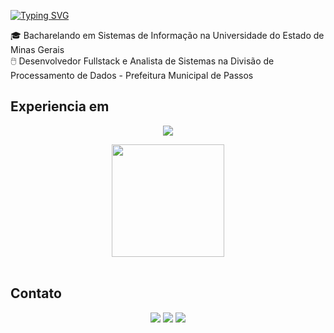  [![Typing SVG](https://readme-typing-svg.demolab.com?font=Fira+Code&pause=1000&color=FF6E96&center=true&random=false&width=500&lines=Olá,+meu+nome+é+Nathan+Marques.;Seja+bem-vindo(a)+ao+meu+perfil+GitHub!+%F0%9F%91%8B)](https://git.io/typing-svg)

🎓 Bacharelando em Sistemas de Informação na Universidade do Estado de Minas Gerais <br/>
🖱️ Desenvolvedor Fullstack e Analista de Sistemas na Divisão de Processamento de Dados - Prefeitura Municipal de Passos

## Experiencia em
<div>
  <p align="center">
  <a href="https://skillicons.dev">
    <img src="https://skillicons.dev/icons?i=c,cpp,cs,js,py,bash,dotnet,nodejs,nextjs,react,mysql,sqlite,express,docker,firebase,html,css,figma,replit,ubuntu&perline=5" />
  </a>
</p>
</div>


<div align="center">
<a href="https://github.com/NathanMars">
    <img loading="lazy" height="180em" src="https://github-readme-stats.vercel.app/api/top-langs/?username=NathanMars&layout=compact&theme=dracula"/>
  </a> 
</div>
<br/>


## Contato
<div align="center">
<a href="https://instagram.com/nathnmarques2" target="_blank"><img loading="lazy" src="https://img.shields.io/badge/-Instagram-%23E4405F?style=for-the-badge&logo=instagram&logoColor=white" target="_blank"></a>
<a href = "mailto:nathanmarques.silva@gmail.com"><img loading="lazy" src="https://img.shields.io/badge/Gmail-D14836?style=for-the-badge&logo=gmail&logoColor=white" target="_blank"></a>
<a href="https://www.linkedin.com/in/nathan-marques-b0402b208"><img src="https://img.shields.io/badge/-LinkedIn-%230077B5?style=for-the-badge&logo=linkedin&logoColor=white" target="_blank"></a>  
</div>
